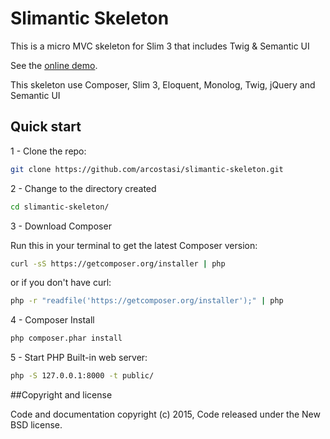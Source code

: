 Slimantic Skeleton
=======

This is a micro MVC skeleton for Slim 3 that includes Twig & Semantic UI

See the [online demo](http://git.arcostasi.com/slimantic-skeleton/).

This skeleton use Composer, Slim 3, Eloquent, Monolog, Twig, jQuery and Semantic UI

## Quick start

1 - Clone the repo:

```bash
git clone https://github.com/arcostasi/slimantic-skeleton.git
```

2 - Change to the directory created

```bash
cd slimantic-skeleton/
```

3 - Download Composer

Run this in your terminal to get the latest Composer version:

```bash
curl -sS https://getcomposer.org/installer | php
```

or if you don't have curl:

```bash
php -r "readfile('https://getcomposer.org/installer');" | php
```

4 - Composer Install

```bash
php composer.phar install
```

5 - Start PHP Built-in web server:

```bash
php -S 127.0.0.1:8000 -t public/
```

##Copyright and license

Code and documentation copyright (c) 2015, Code released under the New BSD license.
